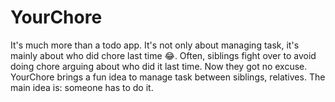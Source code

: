 # YourChore

It's much more than a todo app. It's not only about managing task, it's mainly about who did chore last time 😂. Often, siblings fight over to avoid doing chore arguing about who did it last time. Now they got no excuse. YourChore brings a fun idea to manage task between siblings, relatives. The main idea is: someone has to do it.
